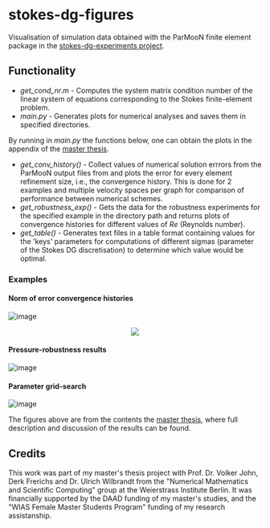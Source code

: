 # stokes-dg-figures
Visualisation of simulation data obtained with the ParMooN finite element package in the 
[stokes-dg-experiments project](https://github.com/cristina-v-melnic/stokes-dg-experiments).

## Functionality
- *get_cond_nr.m* -  Computes the system matrix condition number of the linear system of equations corresponding to the Stokes finite-element problem.
- *main.py* - Generates plots for numerical analyses and saves them in specified directories.

By running in *main.py* the functions below, one can obtain the plots in the appendix of the 
[master thesis](https://github.com/cristina-v-melnic/stokes-dg-experiments/blob/main/Master_Thesis_signed.pdf).
- *get_conv_history()* - Collect values of numerical solution errrors from the ParMooN output files from  and plots
the error for every element refinement size, i.e., the convergence history. This is done for 2 examples and multiple
velocity spaces per graph for comparison of performance between numerical schemes. 
- *get_robustness_exp()* - Gets the data for the robustness experiments for the specified example in the directory path
and returns plots of convergence histories for different values of  $Re$ (Reynolds number).
- *get_table()* - Generates text files in a table format containing values for the 'keys' parameters for computations
of different sigmas (parameter of the Stokes DG discretisation) to determine which value would be optimal.

### Examples
#### Norm of error convergence histories
![image](https://user-images.githubusercontent.com/103945852/194314493-8539482b-49f3-4f56-a7ed-d8874ee07370.png)
<p align="center">
 <img src = "https://user-images.githubusercontent.com/103945852/194314201-df4186c0-a79f-4ad3-931e-0a7152575783.png"/>
</p>

#### Pressure-robustness results
![image](https://user-images.githubusercontent.com/103945852/194315365-ba46b034-5080-4ec8-93bd-16cf56d58d6a.png)

#### Parameter grid-search
![image](https://user-images.githubusercontent.com/103945852/194316447-7ef21585-4f42-48dc-8ae1-f4e7128f67b5.png)

The figures above are from the contents the 
[master thesis](https://github.com/cristina-v-melnic/stokes-dg-experiments/blob/main/Master_Thesis_signed.pdf), where full description
and discussion of the results can be found.


## Credits
This work was part of my master's thesis project with Prof. Dr. Volker John, Derk Frerichs and Dr. Ulrich Wilbrandt from the
"Numerical Mathematics and Scientific Computing" group at the Weierstrass Institute Berlin. It was financially supported by
the DAAD funding of my master's studies, and the "WIAS Female Master Students Program" funding of my research assistanship.
